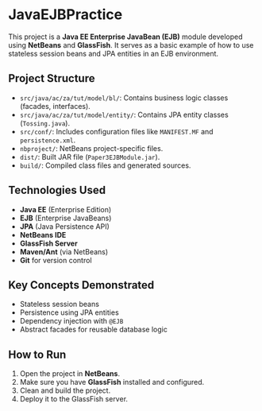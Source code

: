 # JavaEJBPractice

This project is a **Java EE Enterprise JavaBean (EJB)** module developed using **NetBeans** and **GlassFish**. It serves as a basic example of how to use stateless session beans and JPA entities in an EJB environment.

## Project Structure

- `src/java/ac/za/tut/model/bl/`: Contains business logic classes (facades, interfaces).
- `src/java/ac/za/tut/model/entity/`: Contains JPA entity classes (`Tossing.java`).
- `src/conf/`: Includes configuration files like `MANIFEST.MF` and `persistence.xml`.
- `nbproject/`: NetBeans project-specific files.
- `dist/`: Built JAR file (`Paper3EJBModule.jar`).
- `build/`: Compiled class files and generated sources.

##  Technologies Used

- **Java EE** (Enterprise Edition)
- **EJB** (Enterprise JavaBeans)
- **JPA** (Java Persistence API)
- **NetBeans IDE**
- **GlassFish Server**
- **Maven/Ant** (via NetBeans)
- **Git** for version control

##  Key Concepts Demonstrated

- Stateless session beans
- Persistence using JPA entities
- Dependency injection with `@EJB`
- Abstract facades for reusable database logic

##  How to Run

1. Open the project in **NetBeans**.
2. Make sure you have **GlassFish** installed and configured.
3. Clean and build the project.
4. Deploy it to the GlassFish server.


